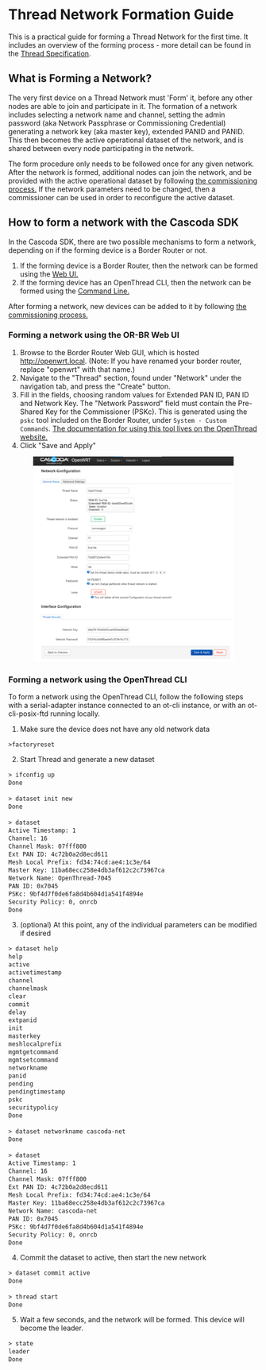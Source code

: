 # Thread Network Formation Guide #

This is a practical guide for forming a Thread Network for the first time. It includes an overview of the forming process - more detail can be found in the [Thread Specification](https://www.threadgroup.org/support#specifications).

## What is Forming a Network?

The very first device on a Thread Network must 'Form' it, before any other nodes are able to join and participate in it.
The formation of a network includes selecting a network name and channel, setting the admin password (aka Network Passphrase or Commissioning Credential) generating a network key (aka master key), extended PANID and PANID. This then becomes the active operational dataset of the network, and is shared between every node participating in the network.

The form procedure only needs to be followed once for any given network. After the network is formed, additional nodes can join the network, and be provided with the active operational dataset by following [the commissioning process.](thread-commissioning.md) If the network parameters need to be changed, then a commissioner can be used in order to reconfigure the active dataset.

## How to form a network with the Cascoda SDK

In the Cascoda SDK, there are two possible mechanisms to form a network, depending on if the forming device is a Border Router or not.

1. If the forming device is a Border Router, then the network can be formed using the [Web UI.](#forming-a-network-using-the-or-br-web-ui)
2. If the forming device has an OpenThread CLI, then the network can be formed using the [Command Line.](#forming-a-network-using-the-openthread-cli)

After forming a network, new devices can be added to it by following [the commissioning process.](thread-commissioning.md)


### Forming a network using the OR-BR Web UI

1. Browse to the Border Router Web GUI, which is hosted http://openwrt.local. (Note: If you have renamed your border router, replace "openwrt" with that name.)
1. Navigate to the "Thread" section, found under "Network" under the navigation tab, and press the "Create" button.
2. Fill in the fields, choosing random values for Extended PAN ID, PAN ID and Network Key. The "Network Password" field must contain the Pre-Shared Key for the Commissioner (PSKc). This is generated using the `pskc` tool included on the Border Router, under `System - Custom Commands`. [The documentation for using this tool lives on the OpenThread website.](https://openthread.io/guides/border-router/tools#pskc_generator)
1. Click "Save and Apply"
<p align="center"><img src="img/thread-form/form-web-gui.png" width="80%" align="center"></p>

### Forming a network using the OpenThread CLI

To form a network using the OpenThread CLI, follow the following steps with a serial-adapter instance connected to an ot-cli instance, or with an ot-cli-posix-ftd running locally.

1. Make sure the device does not have any old network data

```
>factoryreset
```

2. Start Thread and generate a new dataset

```
> ifconfig up
Done

> dataset init new
Done

> dataset
Active Timestamp: 1
Channel: 16
Channel Mask: 07fff800
Ext PAN ID: 4c72b0a2d8ecd611
Mesh Local Prefix: fd34:74cd:ae4:1c3e/64
Master Key: 11ba68ecc258e4db3af612c2c73967ca
Network Name: OpenThread-7045
PAN ID: 0x7045
PSKc: 9bf4d7f0de6fa8d4b604d1a541f4894e
Security Policy: 0, onrcb
Done
```

3. (optional) At this point, any of the individual parameters can be modified if desired

```
> dataset help
help
active
activetimestamp
channel
channelmask
clear
commit
delay
extpanid
init
masterkey
meshlocalprefix
mgmtgetcommand
mgmtsetcommand
networkname
panid
pending
pendingtimestamp
pskc
securitypolicy
Done

> dataset networkname cascoda-net
Done

> dataset
Active Timestamp: 1
Channel: 16
Channel Mask: 07fff800
Ext PAN ID: 4c72b0a2d8ecd611
Mesh Local Prefix: fd34:74cd:ae4:1c3e/64
Master Key: 11ba68ecc258e4db3af612c2c73967ca
Network Name: cascoda-net
PAN ID: 0x7045
PSKc: 9bf4d7f0de6fa8d4b604d1a541f4894e
Security Policy: 0, onrcb
Done
```

4. Commit the dataset to active, then start the new network

```
> dataset commit active
Done

> thread start
Done
```

5. Wait a few seconds, and the network will be formed. This device will become the leader.

```
> state
leader
Done
```

